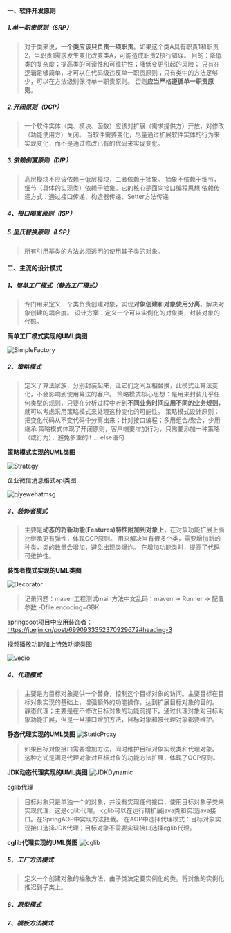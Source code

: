 #### 一、软件开发原则
##### 1.单一职责原则（SRP）

> 对于类来说，**一个类应该只负责一项职责**。如果这个类A具有职责1和职责2，当职责1需求发生变化改变类A，可能造成职责2执行错误。
> 目的：降低类的复杂度；提高类的可读性和可维护性；降低变更引起的风险；
> 只有在逻辑足够简单，才可以在代码级违反单一职责原则；只有类中的方法足够少，可以在方法级别保持单一职责原则。
> 否则**应当严格遵循单一职责原则**。

##### 2.开闭原则（OCP）

> 一个软件实体（类、模块、函数）应该对扩展（需求提供方）开放，对修改（功能使用方）关闭。
> 当软件需要变化，尽量通过扩展软件实体的行为来实现变化，而不是通过修改已有的代码来实现变化。

##### 3.依赖倒置原则（DIP）

> 高层模块不应该依赖于低层模块，二者依赖于抽象。
> 抽象不依赖于细节，细节（具体的实现类）依赖于抽象。它的核心是面向接口编程思想
> 依赖传递方式：通过接口传递、构造器传递、Setter方法传递

##### 4、接口隔离原则（ISP）


##### 5.里氏替换原则（LSP）

> 所有引用基类的方法必须透明的使用其子类的对象。

#### 二、主流的设计模式

##### 1、简单工厂模式（静态工厂模式）
> 专门用来定义一个类负责创建对象，实现**对象创建和对象使用分离**。解决对象创建的耦合度。
> 设计方案：定义一个可以实例化的对象类，封装对象的代码。

**简单工厂模式实现的UML类图** 

![SimpleFactory](src/main/resources/designpattern-UML/SimpleFactory.png)


##### 2、策略模式
> 定义了算法家族，分别封装起来，让它们之间互相替换，此模式让算法变化，不会影响到使用算法的客户。
> 策略模式核心思想：是用来封装几乎任何类型的规则，只要在分析过程中听到**不同业务时间应用不同的业务规则**，
> 就可以考虑采用策略模式来处理这种变化的可能性。
> 策略模式设计原则：把变化代码从不变代码中分离出来；针对接口编程；多用组合/聚合，少用继承
> 策略模式体现了开闭原则，客户端要增加行为，只需要添加一种策略（或行为），避免多重的if ... else语句

**策略模式实现的UML类图** 

![Strategy](src/main/resources/designpattern-UML/Strategy.png)

企业微信消息格式api类图

![qiyewehatmsg](src/main/resources/designpattern-UML/qiyewehatmsg.png)

##### 3、装饰者模式
> 主要是**动态的将新功能(Features)特性附加到对象上**，在对象功能扩展上面比继承更有弹性，体现OCP原则。
> 用来解决当有很多个类，需要增加新的种类，类的数量会增加，避免出现类爆炸。
> 在增加功能类时，提高了代码可维护性。

**装饰者模式实现的UML类图**

![Decorator](src/main/resources/designpattern-UML/Decorator.png)

> 记录问题：maven工程测试main方法中文乱码：maven -> Runner -> 配置参数 -Dfile.encoding=GBK

springboot项目中应用装饰者：https://juejin.cn/post/6990933352370929672#heading-3

视频播放功能加上特效功能类图

![vedio](src/main/resources/designpattern-UML/vedio.png)

##### 4、代理模式
> 主要是为目标对象提供一个替身，控制这个目标对象的访问。主要目标在目标对象实现的基础上，增强额外的功能操作，达到扩展目标对象的目的。
> 静态代理；主要是在不修改目标对象的功能前提下，通过代理对象对目标对象功能扩展，但是一旦接口增加方法，目标对象和被代理对象都要维护。

**静态代理实现的UML类图**
![StaticProxy](src/main/resources/designpattern-UML/StaticProxy.png)

> 如果目标对象接口需要增加方法，同时维护目标对象实现类和代理对象。
> 这种方式是满足代理对象对目标对象的功能方法扩展，体现了OCP原则。

**JDK动态代理实现的UML类图**
![JDKDynamic](src/main/resources/designpattern-UML/JDKDynamic.png)

cglib代理
> 目标对象只是单独一个的对象，并没有实现任何接口，使用目标对象子类来实现代理，这是cglib代理。
> cglib可以在运行期扩展java类和实现java接口。在SpringAOP中实现方法拦截。
> 在AOP中选择代理模式：目标对象实现接口选择JDK代理；目标对象不需要实现接口选择cglib代理。

**cglib代理实现的UML类图**
![cglib](src/main/resources/designpattern-UML/cglib.png)


##### 5、工厂方法模式
> 定义一个创建对象的抽象方法，由子类决定要实例化的类。将对象的实例化推迟到子类上。



##### 6、原型模式



##### 7、模板方法模式


